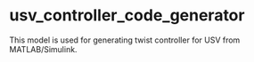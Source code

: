 # usv_controller_code_generator
This model is used for generating twist controller for USV from MATLAB/Simulink.

